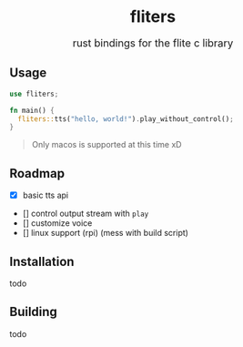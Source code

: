 <div align="center">
    <h1>fliters</h1>
    <p style="font-size: 18px;">rust bindings for the flite c library</p>
</div>

## Usage

```rust
use fliters;

fn main() {
  fliters::tts("hello, world!").play_without_control();
}
```
> Only macos is supported at this time xD

## Roadmap
- [x] basic tts api
- [] control output stream with `play`
- [] customize voice
- [] linux support (rpi) (mess with build script)

## Installation

todo


## Building

todo
